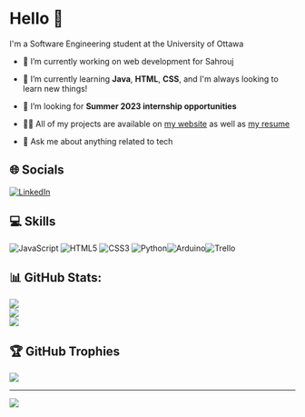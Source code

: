 # Hello 👋

I'm a Software Engineering student at the University of Ottawa

- 🔭 I’m currently working on web development for Sahrouj 

- 🌱 I’m currently learning **Java**, **HTML**, **CSS**, and I'm always looking to learn new things!

- 🤝 I’m looking for **Summer 2023 internship opportunities**

- 👨‍💻 All of my projects are available on [my website](https://ahmadsobohhh.github.io/Website) as well as [my resume](https://ahmadsobohhh.github.io/Website)

- 💬 Ask me about anything related to tech

## 🌐 Socials
[![LinkedIn](https://img.shields.io/badge/LinkedIn-%230077B5.svg?logo=linkedin&logoColor=white)](https://www.linkedin.com/in/ahmad-soboh-3a2602211/)

## 💻 Skills


![JavaScript](https://img.shields.io/badge/JavaScript-%23323330.svg?style=flat-square&logo=javascript&logoColor=%23F7DF1E) ![HTML5](https://img.shields.io/badge/HTML5-%23E34F26.svg?style=flat-square&logo=html5&logoColor=white) ![CSS3](https://img.shields.io/badge/CSS3-%231572B6.svg?style=flat-square&logo=css3&logoColor=white) ![Python](https://img.shields.io/badge/Python-3670A0?style=flat-square&logo=python&logoColor=ffdd54)![Arduino](https://img.shields.io/badge/-Arduino-00979D?style=flat-square&logo=Arduino&logoColor=white)![Trello](https://img.shields.io/badge/Trello-%23026AA7.svg?style=flat-square&logo=Trello&logoColor=white)

## 📊 GitHub Stats:
![](https://github-readme-stats.vercel.app/api?username=ahmadsobohhh&theme=dark&hide_border=false&include_all_commits=true&count_private=true)<br/>
![](https://github-readme-streak-stats.herokuapp.com/?user=ahmadsobohhh&theme=dark&hide_border=false)<br/>
![](https://github-readme-stats.vercel.app/api/top-langs/?username=ahmadsobohhh&theme=dark&hide_border=false&include_all_commits=true&count_private=true&layout=compact)

## 🏆 GitHub Trophies
![](https://github-profile-trophy.vercel.app/?username=ahmadsobohhh&theme=onedark&no-frame=true&no-bg=true&margin-w=4)

---
[![](https://visitcount.itsvg.in/api?id=ahmadsbooh&label=Profile%20Views&color=6&icon=1&pretty=false)](https://visitcount.itsvg.in)

